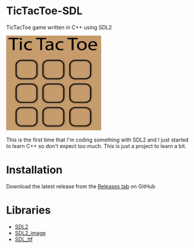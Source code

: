 # TicTacToe-SDL

TicTacToe game written in C++ using SDL2

<img src="_github/screenshot.png" width="256px" height="256px"></img>

This is the first time that I'm coding something with SDL2 and I just started to learn C++ so don't expect too much. 
This is just a project to learn a bit.

# Installation

Download the latest release from the [Releases tab](https://github.com/sorpdev/LayeredWindowTest/releases) on GitHub

# Libraries
- [SDL2](https://www.libsdl.org/download-2.0.php)
- [SDL2_image](https://www.libsdl.org/projects/SDL_image/)
- [SDL_ttf](https://www.libsdl.org/projects/SDL_ttf/)